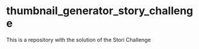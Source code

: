 # thumbnail_generator_story_challenge
This is a repository with the solution of the Stori Challenge
